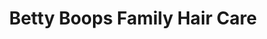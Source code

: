 ---
title: "Betty Boops Family Hair Care"
url: /pelzer/betty-boops-family-hair-care/
shop: Friseur
---